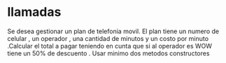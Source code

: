 # llamadas

Se desea gestionar un plan de telefonia movil. El plan tiene un numero de celular , un operador , una cantidad de minutos y un costo por minuto .Calcular el total a pagar teniendo en cunta que si al operador es WOW tiene un 50% de descuento . Usar minimo dos metodos constructores 
